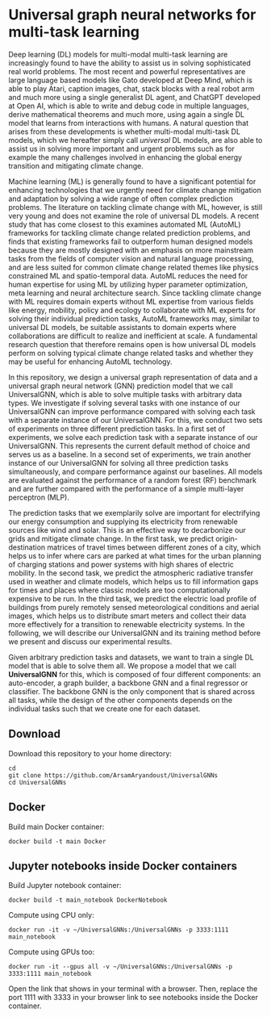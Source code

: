 # Universal graph neural networks for multi-task learning

Deep learning (DL) models for multi-modal multi-task learning are increasingly found to have the ability to assist us in solving sophisticated real world problems. The most recent and powerful representatives are large language based models like Gato developed at Deep Mind, which is able to play Atari, caption images, chat, stack blocks with a real robot arm and much more using a single generalist DL agent, and ChatGPT developed at Open AI, which is able to write and debug code in multiple languages, derive mathematical theorems and much more, using again a single DL model that learns from interactions with humans. A natural question that arises from these developments is whether multi-modal multi-task DL models, which we hereafter simply call *universal* DL models, are also able to assist us in solving more important and urgent problems such as for example the many challenges involved in enhancing the global energy transition and mitigating climate change. 

Machine learning (ML) is generally found to have a significant potential for enhancing technologies that we urgently need for climate change mitigation and adaptation by solving a wide range of often complex prediction problems. The literature on tackling climate change with ML, however, is still very young and does not examine the role of universal DL models. A recent study that has come closest to this examines automated ML (AutoML) frameworks for tackling climate change related prediction problems, and finds that existing frameworks fail to outperform human designed models because they are mostly designed with an emphasis on more mainstream tasks from the fields of computer vision and natural language processing, and are less suited for common climate change related themes like physics constrained ML and spatio-temporal data. AutoML reduces the need for human expertise for using ML by utilizing hyper parameter optimization, meta learning and neural architecture search. Since tackling climate change with ML requires domain experts without ML expertise from various fields like energy, mobility, policy and ecology to collaborate with ML experts for solving their individual prediction tasks, AutoML frameworks may, similar to universal DL models, be suitable assistants to domain experts where collaborations are difficult to realize and inefficient at scale. A fundamental research question that therefore remains open is how universal DL models perform on solving typical climate change related tasks and whether they may be useful for enhancing AutoML technology. 

In this repository, we design a universal graph representation of data and a universal graph neural network (GNN) prediction model that we call UniversalGNN, which is able to solve multiple tasks with arbitrary data types. We investigate if solving several tasks with one instance of our UniversalGNN can improve performance compared with solving each task with a separate instance of our UniversalGNN. For this, we conduct two sets of experiments on three different prediction tasks. In a first set of experiments, we solve each prediction task with a separate instance of our UniversalGNN. This represents the current default method of choice and serves us as a baseline. In a second set of experiments, we train another instance of our UniversalGNN for solving all three prediction tasks simultaneously, and compare performance against our baselines. All models are evaluated against the performance of a random forest (RF) benchmark and are further compared with the performance of a simple multi-layer perceptron (MLP).

The prediction tasks that we exemplarily solve are important for electrifying our energy consumption and supplying its electricity from renewable sources like wind and solar. This is an effective way to decarbonize our grids and mitigate climate change. In the first task, we predict origin-destination matrices of travel times between different zones of a city, which helps us to infer where cars are parked at what times for the urban planning of charging stations and power systems with high shares of electric mobility. In the second task, we predict the atmospheric radiative transfer used in weather and climate models, which helps us to fill information gaps for times and places where classic models are too computationally expensive to be run. In the third task, we predict the electric load profile of buildings from purely remotely sensed meteorological conditions and aerial images, which helps us to distribute smart meters and collect their data more effectively for a transition to renewable electricity systems. In the following, we will describe our UniversalGNN and its training method before we present and discuss our experimental results.

Given arbitrary prediction tasks and datasets, we want to train a single DL model that is able to solve them all. We propose a model that we call **UniversalGNN** for this, which is composed of four different components: an auto-encoder, a graph builder, a backbone GNN and a final regressor or classifier. The backbone GNN is the only component that is shared across all tasks, while the design of the other components depends on the individual tasks such that we create one for each dataset.

## Download
Download this repository to your home directory:

```
cd 
git clone https://github.com/ArsamAryandoust/UniversalGNNs
cd UniversalGNNs
```

## Docker

Build main Docker container:

```
docker build -t main Docker
```


## Jupyter notebooks inside Docker containers

Build Jupyter notebook container:

```
docker build -t main_notebook DockerNotebook
```

Compute using CPU only:

```
docker run -it -v ~/UniversalGNNs:/UniversalGNNs -p 3333:1111 main_notebook
```

Compute using GPUs too:

```
docker run -it --gpus all -v ~/UniversalGNNs:/UniversalGNNs -p 3333:1111 main_notebook
```

Open the link that shows in your terminal with a browser. Then, replace the port 
1111 with 3333 in your browser link to see notebooks inside the Docker container.
